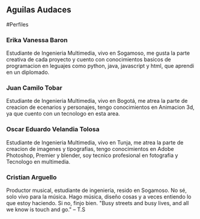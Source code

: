 ## Aguilas Audaces

#Perfiles 

### Erika Vanessa Baron
Estudiante de Ingenieria Multimedia, vivo en Sogamoso, me gusta la parte creativa de cada proyecto y cuento con conocimientos basicos de programacion en leguajes como python, java, javascript y html, que aprendi en un diplomado.

### Juan Camilo Tobar
Estudiante de Ingenieria Multimedia, vivo en Bogotá, me atrea la parte de creacion de ecenarios y personajes, tengo conocimientos en Animacion 3d, ya que cuento con un tecnologo en esta area.

### Oscar Eduardo Velandia Tolosa 
Estudiante de Ingenieria Multimedia, vivo en Tunja, me atrea la parte de creacion de imagenes y tipografias, tengo conocimientos en Adobe Photoshop, Premier y blender, soy tecnico profesional en fotografia y Tecnologo en multimedia.

### Cristian Arguello
Productor musical, estudiante de ingeniería, resido en Sogamoso. No sé, solo vivo para la música.
Hago música, diseño cosas y a veces entiendo lo que estoy haciendo. Si no, finjo bien.
"Busy streets and busy lives, and all we know is touch and go." – T.S

